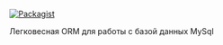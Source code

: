 [![Packagist](https://img.shields.io/packagist/vpre/w1020/orm.svg?style=flat-square)](https://packagist.org/packages/w1020/orm)

Легковесная ORM для работы с базой данных MySql